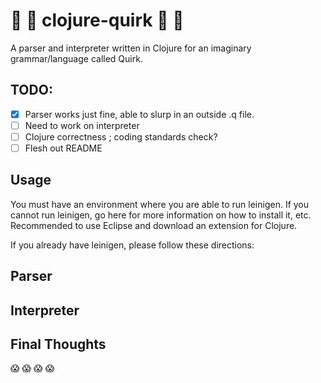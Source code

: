 # :cherry_blossom: :star2: clojure-quirk :star2: :cherry_blossom: 

A parser and interpreter written in Clojure for an imaginary grammar/language called Quirk. 

## TODO:
- [x]  Parser works just fine, able to slurp in an outside .q file. 
- [ ] Need to work on interpreter 
- [ ] Clojure correctness ; coding standards check? 
- [ ] Flesh out README 

## Usage

You must have an environment where you are able to run leinigen. If you cannot run leinigen, go here for more information on how to install it, etc. Recommended to use Eclipse and download an extension for Clojure. 

If you already have leinigen, please follow these directions: 


## Parser 

## Interpreter 

## Final Thoughts 
:scream: :scream: :scream: :scream: 